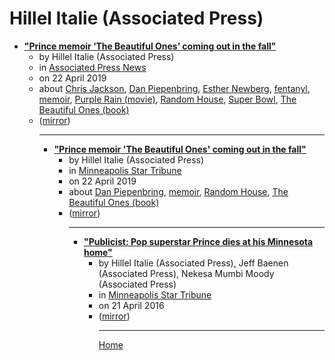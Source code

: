 # Hillel Italie (Associated Press)

 - [**"Prince memoir ‘The Beautiful Ones’ coming out in the fall"**](https://apnews.com/0c8b1deaae3b4329905d848b284f044b)<ul><li>by Hillel Italie (Associated Press)</li><li>in [Associated Press News](https://apnews.com/)</li><li>on 22 April 2019</li><li>about [Chris Jackson](../../../topics/chris-jackson/index.md), [Dan Piepenbring](../../../topics/dan-piepenbring/index.md), [Esther Newberg](../../../topics/esther-newberg/index.md), [fentanyl](../../../topics/fentanyl/index.md), [memoir](../../../topics/memoir/index.md), [Purple Rain (movie)](../../../topics/movie/purple-rain/index.md), [Random House](../../../topics/random-house/index.md), [Super Bowl](../../../topics/super-bowl/index.md), [The Beautiful Ones (book)](../../../topics/book/the-beautiful-ones/index.md)</li><li>([mirror](https://web.archive.org/web/*/https://apnews.com/0c8b1deaae3b4329905d848b284f044b))</li><ul>

----

 - [**"Prince memoir 'The Beautiful Ones' coming out in the fall"**](https://www.startribune.com/prince-memoir-the-beautiful-ones-coming-out-in-the-fall/508886482/)<ul><li>by Hillel Italie (Associated Press)</li><li>in [Minneapolis Star Tribune](https://www.startribune.com/)</li><li>on 22 April 2019</li><li>about [Dan Piepenbring](../../../topics/dan-piepenbring/index.md), [memoir](../../../topics/memoir/index.md), [Random House](../../../topics/random-house/index.md), [The Beautiful Ones (book)](../../../topics/book/the-beautiful-ones/index.md)</li><li>([mirror](https://web.archive.org/web/*/https://www.startribune.com/prince-memoir-the-beautiful-ones-coming-out-in-the-fall/508886482/))</li><ul>

----

 - [**"Publicist: Pop superstar Prince dies at his Minnesota home"**](https://www.startribune.com/publicist-pop-superstar-prince-dies-at-his-minnesota-home/376584031/)<ul><li>by Hillel Italie (Associated Press), Jeff Baenen (Associated Press), Nekesa Mumbi Moody (Associated Press)</li><li>in [Minneapolis Star Tribune](https://www.startribune.com/)</li><li>on 21 April 2016</li><li>([mirror](https://web.archive.org/web/*/https://www.startribune.com/publicist-pop-superstar-prince-dies-at-his-minnesota-home/376584031/))</li><ul>

----

[Home](../index.md)
